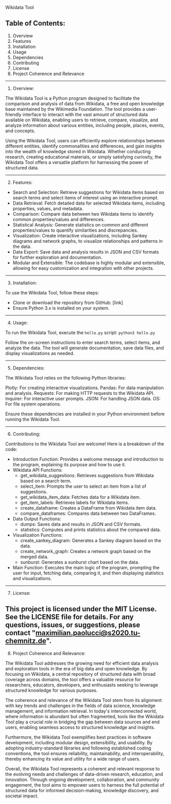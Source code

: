 Wikidata Tool

Table of Contents:
------------------
1. Overview
2. Features
3. Installation
4. Usage
5. Dependencies
6. Contributing
7. License
8. Project Coherence and Relevance


------------
1. Overview:

The Wikidata Tool is a Python program designed to facilitate the comparison and analysis of data from Wikidata, a free and open knowledge base maintained by the Wikimedia Foundation. The tool provides a user-friendly interface to interact with the vast amount of structured data available on Wikidata, enabling users to retrieve, compare, visualize, and analyze information about various entities, including people, places, events, and concepts.

Using the Wikidata Tool, users can efficiently explore relationships between different entities, identify commonalities and differences, and gain insights into the wealth of knowledge stored in Wikidata. Whether conducting research, creating educational materials, or simply satisfying curiosity, the Wikidata Tool offers a versatile platform for harnessing the power of structured data.


------------
2. Features:

- Search and Selection: Retrieve suggestions for Wikidata items based on search terms and select items of interest using an interactive prompt.
- Data Retrieval: Fetch detailed data for selected Wikidata items, including properties, values, and metadata.
- Comparison: Compare data between two Wikidata items to identify common properties/values and differences.
- Statistical Analysis: Generate statistics on common and different properties/values to quantify similarities and discrepancies.
- Visualization: Create interactive visualizations, including Sankey diagrams and network graphs, to visualize relationships and patterns in the data.
- Data Export: Save data and analysis results in JSON and CSV formats for further exploration and documentation.
- Modular and Extensible: The codebase is highly modular and extensible, allowing for easy customization and integration with other projects.



----------------
3. Installation:

To use the Wikidata Tool, follow these steps:

- Clone or download the repository from GitHub: [link]
- Ensure Python 3.x is installed on your system.



---------
4. Usage:

To run the Wikidata Tool, execute the `hello.py` script: `python3 hello.py`

Follow the on-screen instructions to enter search terms, select items, and analyze the data. The tool will generate documentation, save data files, and display visualizations as needed.


----------------
5. Dependencies:

The Wikidata Tool relies on the following Python libraries:

Plotly: For creating interactive visualizations.
Pandas: For data manipulation and analysis.
Requests: For making HTTP requests to the Wikidata API.
Inquirer: For interactive user prompts.
JSON: For handling JSON data.
OS: For file system operations.

Ensure these dependencies are installed in your Python environment before running the Wikidata Tool.


----------------
6. Contributing:

Contributions to the Wikidata Tool are welcome! Here is a breakdown of the code:

- Introduction Function: Provides a welcome message and introduction to the program, explaining its purpose and how to use it.
- Wikidata API Functions:
    - get_wikidata_suggestions: Retrieves suggestions from Wikidata based on a search term.
    - select_item: Prompts the user to select an item from a list of suggestions.
    - get_wikidata_item_data: Fetches data for a Wikidata item.
    - get_item_labels: Retrieves labels for Wikidata items.
    - create_dataframe: Creates a DataFrame from Wikidata item data.
    - compare_dataframes: Compares data between two DataFrames.
- Data Output Functions:
    - dumps: Saves data and results in JSON and CSV formats.
    - statistics: Computes and prints statistics about the compared data.
- Visualization Functions:
    - create_sankey_diagram: Generates a Sankey diagram based on the data.
    - create_network_graph: Creates a network graph based on the merged data.
    - sunburst: Generates a sunburst chart based on the data.
- Main Function: Executes the main logic of the program, prompting the user for input, fetching data, comparing it, and then displaying statistics and visualizations.


-----------
7. License:

This project is licensed under the MIT License. See the LICENSE file for details. For any questions, issues, or suggestions, please contact "maximilian.paolucci@s2020.tu-chemnitz.de".
-------------------------------------
8. Project Coherence and Relevance:

The Wikidata Tool addresses the growing need for efficient data analysis and exploration tools in the era of big data and open knowledge. By focusing on Wikidata, a central repository of structured data with broad coverage across domains, the tool offers a valuable resource for researchers, educators, developers, and enthusiasts seeking to leverage structured knowledge for various purposes.

The coherence and relevance of the Wikidata Tool stem from its alignment with key trends and challenges in the fields of data science, knowledge management, and information retrieval. In today's interconnected world, where information is abundant but often fragmented, tools like the Wikidata Tool play a crucial role in bridging the gap between data sources and end users, enabling seamless access to structured knowledge and insights.

Furthermore, the Wikidata Tool exemplifies best practices in software development, including modular design, extensibility, and usability. By adopting industry-standard libraries and following established coding conventions, the tool ensures reliability, maintainability, and interoperability, thereby enhancing its value and utility for a wide range of users.

Overall, the Wikidata Tool represents a coherent and relevant response to the evolving needs and challenges of data-driven research, education, and innovation. Through ongoing development, collaboration, and community engagement, the tool aims to empower users to harness the full potential of structured data for informed decision-making, knowledge discovery, and societal impact.

